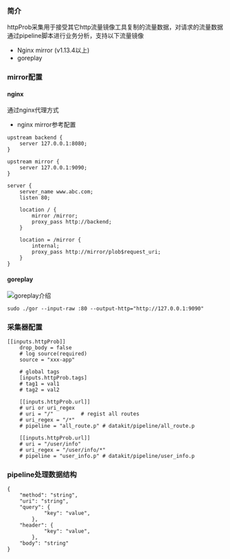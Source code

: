 ### 简介
httpProb采集用于接受其它http流量镜像工具复制的流量数据，对请求的流量数据通过pipeline脚本进行业务分析，支持以下流量镜像
- Nginx mirror (v1.13.4以上)
- goreplay

### mirror配置

#### nginx
通过nginx代理方式

- nginx mirror参考配置
```
upstream backend {
    server 127.0.0.1:8080;
}

upstream mirror {
    server 127.0.0.1:9090;
}

server {
    server_name www.abc.com;
    listen 80;

    location / {
        mirror /mirror;
        proxy_pass http://backend;
    }

    location = /mirror {
        internal;
        proxy_pass http://mirror/plob$request_uri;
    }
}
```

#### goreplay
![goreplay介绍](https://github.com/buger/goreplay)

```
sudo ./gor --input-raw :80 --output-http="http://127.0.0.1:9090"
```

### 采集器配置
```
[[inputs.httpProb]]
	drop_body = false
	# log source(required)
	source = "xxx-app"

    # global tags
    [inputs.httpProb.tags]
    # tag1 = val1
    # tag2 = val2

    [[inputs.httpProb.url]]
    # uri or uri_regex
    # uri = "/"         # regist all routes
    # uri_regex = "/*"
    # pipeline = "all_route.p" # datakit/pipeline/all_route.p

	[[inputs.httpProb.url]]
    # uri = "/user/info"
    # uri_regex = "/user/info/*"
    # pipeline = "user_info.p" # datakit/pipeline/user_info.p
```

### pipeline处理数据结构
```
{
	"method": "string",
	"uri": "string",
	"query": {
			"key": "value",
		},
	"header": {
			"key": "value",
		},
	"body": "string"
}
```


